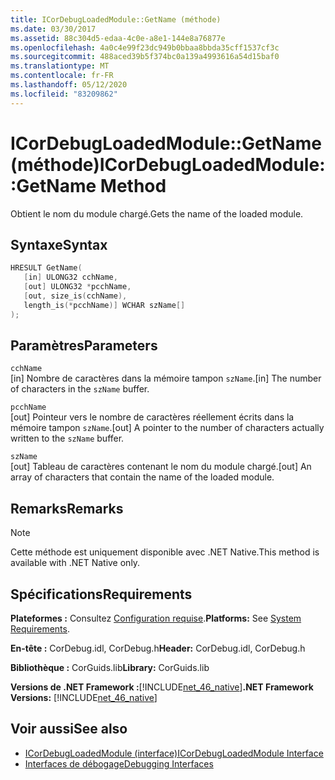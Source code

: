 ```yaml
---
title: ICorDebugLoadedModule::GetName (méthode)
ms.date: 03/30/2017
ms.assetid: 88c304d5-edaa-4c0e-a8e1-144e8a76877e
ms.openlocfilehash: 4a0c4e99f23dc949b0bbaa8bbda35cff1537cf3c
ms.sourcegitcommit: 488aced39b5f374bc0a139a4993616a54d15baf0
ms.translationtype: MT
ms.contentlocale: fr-FR
ms.lasthandoff: 05/12/2020
ms.locfileid: "83209862"
---
```

# <a name="icordebugloadedmodulegetname-method"></a><span data-ttu-id="361c4-102">ICorDebugLoadedModule::GetName (méthode)</span><span class="sxs-lookup"><span data-stu-id="361c4-102">ICorDebugLoadedModule::GetName Method</span></span>
<span data-ttu-id="361c4-103">Obtient le nom du module chargé.</span><span class="sxs-lookup"><span data-stu-id="361c4-103">Gets the name of the loaded module.</span></span>  
  
## <a name="syntax"></a><span data-ttu-id="361c4-104">Syntaxe</span><span class="sxs-lookup"><span data-stu-id="361c4-104">Syntax</span></span>  
  
```cpp  
HRESULT GetName(  
   [in] ULONG32 cchName,  
   [out] ULONG32 *pcchName,  
   [out, size_is(cchName),  
   length_is(*pcchName)] WCHAR szName[]  
);  
```  
  
## <a name="parameters"></a><span data-ttu-id="361c4-105">Paramètres</span><span class="sxs-lookup"><span data-stu-id="361c4-105">Parameters</span></span>  
 `cchName`  
 <span data-ttu-id="361c4-106">[in] Nombre de caractères dans la mémoire tampon `szName`.</span><span class="sxs-lookup"><span data-stu-id="361c4-106">[in] The number of characters in the `szName` buffer.</span></span>  
  
 `pcchName`  
 <span data-ttu-id="361c4-107">[out] Pointeur vers le nombre de caractères réellement écrits dans la mémoire tampon `szName`.</span><span class="sxs-lookup"><span data-stu-id="361c4-107">[out] A pointer to the number of characters actually written to the `szName` buffer.</span></span>  
  
 `szName`  
 <span data-ttu-id="361c4-108">[out] Tableau de caractères contenant le nom du module chargé.</span><span class="sxs-lookup"><span data-stu-id="361c4-108">[out] An array of characters that contain the name of the loaded module.</span></span>  
  
## <a name="remarks"></a><span data-ttu-id="361c4-109">Remarks</span><span class="sxs-lookup"><span data-stu-id="361c4-109">Remarks</span></span>  
  
> [!NOTE]
> <span data-ttu-id="361c4-110">Cette méthode est uniquement disponible avec .NET Native.</span><span class="sxs-lookup"><span data-stu-id="361c4-110">This method is available with .NET Native only.</span></span>  
  
## <a name="requirements"></a><span data-ttu-id="361c4-111">Spécifications</span><span class="sxs-lookup"><span data-stu-id="361c4-111">Requirements</span></span>  
 <span data-ttu-id="361c4-112">**Plateformes :** Consultez [Configuration requise](../../get-started/system-requirements.md).</span><span class="sxs-lookup"><span data-stu-id="361c4-112">**Platforms:** See [System Requirements](../../get-started/system-requirements.md).</span></span>  
  
 <span data-ttu-id="361c4-113">**En-tête :** CorDebug.idl, CorDebug.h</span><span class="sxs-lookup"><span data-stu-id="361c4-113">**Header:** CorDebug.idl, CorDebug.h</span></span>  
  
 <span data-ttu-id="361c4-114">**Bibliothèque :** CorGuids.lib</span><span class="sxs-lookup"><span data-stu-id="361c4-114">**Library:** CorGuids.lib</span></span>  
  
 <span data-ttu-id="361c4-115">**Versions de .NET Framework :**[!INCLUDE[net_46_native](../../../../includes/net-46-native-md.md)]</span><span class="sxs-lookup"><span data-stu-id="361c4-115">**.NET Framework Versions:** [!INCLUDE[net_46_native](../../../../includes/net-46-native-md.md)]</span></span>  
  
## <a name="see-also"></a><span data-ttu-id="361c4-116">Voir aussi</span><span class="sxs-lookup"><span data-stu-id="361c4-116">See also</span></span>

- [<span data-ttu-id="361c4-117">ICorDebugLoadedModule (interface)</span><span class="sxs-lookup"><span data-stu-id="361c4-117">ICorDebugLoadedModule Interface</span></span>](icordebugloadedmodule-interface.md)
- [<span data-ttu-id="361c4-118">Interfaces de débogage</span><span class="sxs-lookup"><span data-stu-id="361c4-118">Debugging Interfaces</span></span>](debugging-interfaces.md)
